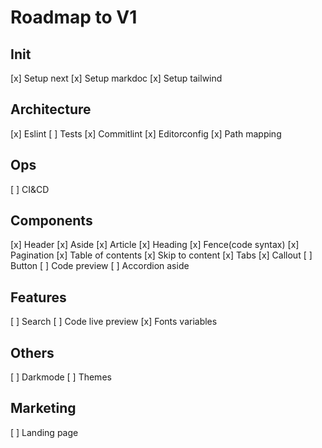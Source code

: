# Roadmap to V1

## Init

[x] Setup next
[x] Setup markdoc
[x] Setup tailwind

## Architecture

[x] Eslint
[ ] Tests
[x] Commitlint
[x] Editorconfig
[x] Path mapping

## Ops

[ ] CI&CD

## Components

[x] Header
[x] Aside
[x] Article
[x] Heading
[x] Fence(code syntax)
[x] Pagination
[x] Table of contents
[x] Skip to content
[x] Tabs
[x] Callout
[ ] Button
[ ] Code preview
[ ] Accordion aside

## Features

[ ] Search
[ ] Code live preview
[x] Fonts variables

## Others

[ ] Darkmode
[ ] Themes

## Marketing

[ ] Landing page
